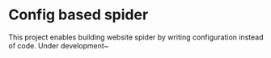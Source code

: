 # Config based spider

This project enables building website spider by writing configuration instead of code. Under development~
